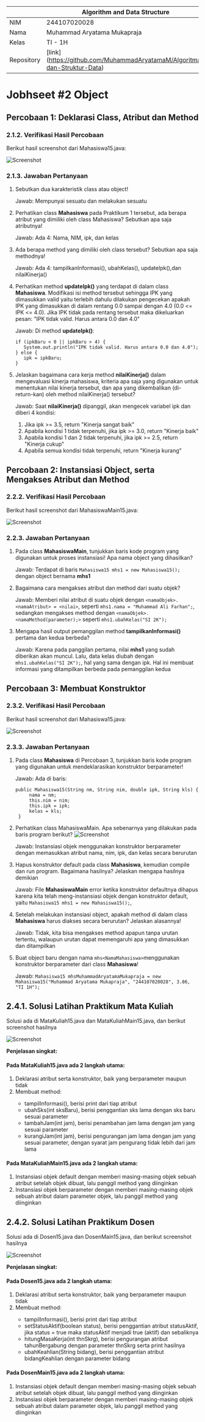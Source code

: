 |            | Algorithm and Data Structure                                              |
| ---------- | ------------------------------------------------------------------------- |
| NIM        | 244107020028                                                              |
| Nama       | Muhammad Aryatama Mukapraja                                               |
| Kelas      | TI - 1H                                                                   |
| Repository | [link] (https://github.com/MuhammadAryatamaM/Algoritma-dan-Struktur-Data) |

# Jobhseet #2 Object

## Percobaan 1: Deklarasi Class, Atribut dan Method

### 2.1.2. Verifikasi Hasil Percobaan

Berikut hasil screenshot dari Mahasiswa15.java:

![Screenshot](img/1a.png)

### 2.1.3. Jawaban Pertanyaan

1. Sebutkan dua karakteristik class atau object!<p>
   Jawab: Mempunyai sesuatu dan melakukan sesuatu
2. Perhatikan class **Mahasiswa** pada Praktikum 1 tersebut, ada berapa atribut yang dimiliki oleh class
   Mahasiswa? Sebutkan apa saja atributnya!<p>
   Jawab: Ada 4: Nama, NIM, ipk, dan kelas
3. Ada berapa method yang dimiliki oleh class tersebut? Sebutkan apa saja methodnya!<p>
   Jawab: Ada 4: tampilkanInformasi(), ubahKelas(), updateIpk(),dan nilaiKinerja()
4. Perhatikan method **updateIpk()** yang terdapat di dalam class **Mahasiswa**. Modifikasi isi method
   tersebut sehingga IPK yang dimasukkan valid yaitu terlebih dahulu dilakukan pengecekan apakah
   IPK yang dimasukkan di dalam rentang 0.0 sampai dengan 4.0 (0.0 <= IPK <= 4.0). Jika IPK tidak
   pada rentang tersebut maka dikeluarkan pesan: "IPK tidak valid. Harus antara 0.0 dan 4.0"<p>
   Jawab: Di method **updateIpk()**:
   ```
   if (ipkBaru < 0 || ipkBaru > 4) {
      System.out.println("IPK tidak valid. Harus antara 0.0 dan 4.0");
   } else {
      ipk = ipkBaru;
   }
   ```
5. Jelaskan bagaimana cara kerja method **nilaiKinerja()** dalam mengevaluasi kinerja mahasiswa,
   kriteria apa saja yang digunakan untuk menentukan nilai kinerja tersebut, dan apa yang
   dikembalikan (di-return-kan) oleh method nilaiKinerja() tersebut?<p>
   Jawab: Saat **nilaiKinerja()** dipanggil, akan mengecek variabel ipk dan diberi 4 kondisi:
   1. Jika ipk >= 3.5, return "Kinerja sangat baik"
   2. Apabila kondisi 1 tidak terpenuhi, jika ipk >= 3.0, return "Kinerja baik"
   3. Apabila kondisi 1 dan 2 tidak terpenuhi, jika ipk >= 2.5, return "Kinerja cukup"
   4. Apabila semua kondisi tidak terpenuhi, return "Kinerja kurang"

## Percobaan 2: Instansiasi Object, serta Mengakses Atribut dan Method

### 2.2.2. Verifikasi Hasil Percobaan

Berikut hasil screenshot dari MahasiswaMain15.java:

![Screenshot](img/2a.png)

### 2.2.3. Jawaban Pertanyaan

1. Pada class **MahasiswaMain**, tunjukkan baris kode program yang digunakan untuk proses instansiasi!
   Apa nama object yang dihasilkan?<p>
   Jawab: Terdapat di baris `Mahasiswa15 mhs1 = new Mahasiswa15();` dengan object bernama **mhs1**
2. Bagaimana cara mengakses atribut dan method dari suatu objek?<p>
   Jawab: Memberi nilai atribut di suatu objek dengan `<namaObjek>.<namaAtribut> = <nilai>`, seperti `mhs1.nama = "Muhammad Ali Farhan";`, sedangkan mengakses method dengan `<namaObjek>.<namaMethod(parameter);>` seperti `mhs1.ubahKelas("SI 2K");`
3. Mengapa hasil output pemanggilan method **tampilkanInformasi()** pertama dan kedua berbeda?<p>
   Jawab: Karena pada panggilan pertama, nilai **mhs1** yang sudah diberikan akan muncul. Lalu, data kelas diubah dengan `mhs1.ubahKelas("SI 2K");`, hal yang sama dengan ipk. Hal ini membuat informasi yang ditampilkan berbeda pada pemanggilan kedua

## Percobaan 3: Membuat Konstruktor

### 2.3.2. Verifikasi Hasil Percobaan

Berikut hasil screenshot dari Mahasiswa15.java:

![Screenshot](img/3a.png)

### 2.3.3. Jawaban Pertanyaan

1. Pada class **Mahasiswa** di Percobaan 3, tunjukkan baris kode program yang digunakan untuk
   mendeklarasikan konstruktor berparameter!<p>
   Jawab: Ada di baris:
   ```
   public Mahasiswa15(String nm, String nim, double ipk, String kls) {
        nama = nm;
        this.nim = nim;
        this.ipk = ipk;
        kelas = kls;
    }
   ```
2. Perhatikan class MahasiswaMain. Apa sebenarnya yang dilakukan pada baris program
   berikut?
   ![Screenshot](img/soal.png)<p>
   Jawab: Instansiasi objek menggunakan konstruktor berparameter dengan memasukkan atribut nama, nim, ipk, dan kelas secara berurutan
3. Hapus konstruktor default pada class **Mahasiswa**, kemudian compile dan run program.
   Bagaimana hasilnya? Jelaskan mengapa hasilnya demikian<p>
   Jawab: File **MahasiswaMain** error ketika konstruktor defaultnya dihapus karena kita telah meng-instansiasi objek dengan konstruktor default, yaitu `Mahasiswa15 mhs1 = new Mahasiswa15();`,
4. Setelah melakukan instansiasi object, apakah method di dalam class **Mahasiswa** harus diakses
   secara berurutan? Jelaskan alasannya!<p>
   Jawab: Tidak, kita bisa mengakses method apapun tanpa urutan tertentu, walaupun urutan dapat memengaruhi apa yang dimasukkan dan ditampilkan
5. Buat object baru dengan nama `mhs<NamaMahasiswa>`menggunakan konstruktor
   berparameter dari class **Mahasiswa**!<p>
   Jawab: `Mahasiswa15 mhsMuhammadAryatamaMukapraja = new Mahasiswa15("Muhammad Aryatama Mukapraja", "244107020028", 3.86, "TI 1H");`

## 2.4.1. Solusi Latihan Praktikum Mata Kuliah

Solusi ada di MataKuliah15.java dan MataKuliahMain15.java, dan berikut screenshot hasilnya

![Screenshot](img/4a.png)

**Penjelasan singkat:**

#### Pada MataKuliah15.java ada 2 langkah utama:

1. Deklarasi atribut serta konstruktor, baik yang berparameter maupun tidak
2. Membuat method: <p>
   - tampilInformasi(), berisi print dari tiap atribut
   - ubahSks(int sksBaru), berisi penggantian sks lama dengan sks baru sesuai parameter
   - tambahJam(int jam), berisi penambahan jam lama dengan jam yang sesuai parameter
   - kurangiJam(int jam), berisi pengurangan jam lama dengan jam yang sesuai parameter, dengan syarat jam pengurang tidak lebih dari jam lama

#### Pada MataKuliahMain15.java ada 2 langkah utama:

1. Instansiasi objek default dengan memberi masing-masing objek sebuah atribut setelah objek dibuat, lalu panggil method yang diinginkan
2. Instansiasi objek berparameter dengan memberi masing-masing objek sebuah atribut dalam parameter objek, lalu panggil method yang diinginkan

## 2.4.2. Solusi Latihan Praktikum Dosen

Solusi ada di Dosen15.java dan DosenMain15.java, dan berikut screenshot hasilnya

![Screenshot](img/5a.png)

**Penjelasan singkat:**

#### Pada Dosen15.java ada 2 langkah utama:

1. Deklarasi atribut serta konstruktor, baik yang berparameter maupun tidak
2. Membuat method: <p>
   - tampilInformasi(), berisi print dari tiap atribut
   - setStatusAktif(boolean status), berisi penggantian atribut statusAktif, jika status = true maka statusAktif menjadi true (aktif) dan sebaliknya
   - hitungMasaKerja(int thnSkrg), berisi pengurangan atribut tahunBergabung dengan parameter thnSkrg serta print hasilnya
   - ubahKeahlian(String bidang), berisi penggantian atribut bidangKeahlian dengan parameter bidang

#### Pada DosenMain15.java ada 2 langkah utama:

1. Instansiasi objek default dengan memberi masing-masing objek sebuah atribut setelah objek dibuat, lalu panggil method yang diinginkan
2. Instansiasi objek berparameter dengan memberi masing-masing objek sebuah atribut dalam parameter objek, lalu panggil method yang diinginkan
